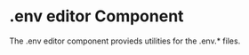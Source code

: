 .env editor Component
=====================

The .env editor component provieds utilities for the .env.* files.